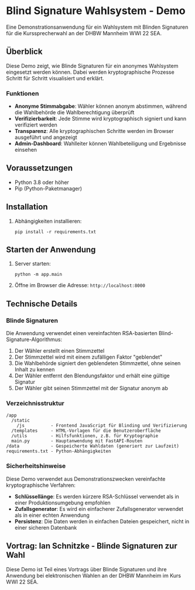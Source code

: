# Blind Signature Wahlsystem - Demo

Eine Demonstrationsanwendung für ein Wahlsystem mit Blinden Signaturen für die Kurssprecherwahl an der DHBW Mannheim WWI 22 SEA.

## Überblick

Diese Demo zeigt, wie Blinde Signaturen für ein anonymes Wahlsystem eingesetzt werden können. Dabei werden kryptographische Prozesse Schritt für Schritt visualisiert und erklärt.

### Funktionen

- **Anonyme Stimmabgabe**: Wähler können anonym abstimmen, während die Wahlbehörde die Wahlberechtigung überprüft
- **Verifizierbarkeit**: Jede Stimme wird kryptographisch signiert und kann verifiziert werden
- **Transparenz**: Alle kryptographischen Schritte werden im Browser ausgeführt und angezeigt
- **Admin-Dashboard**: Wahlleiter können Wahlbeteiligung und Ergebnisse einsehen

## Voraussetzungen

- Python 3.8 oder höher
- Pip (Python-Paketmanager)

## Installation

1. Abhängigkeiten installieren:
   ```
   pip install -r requirements.txt
   ```

## Starten der Anwendung

1. Server starten:
   ```
   python -m app.main
   ```

2. Öffne im Browser die Adresse: `http://localhost:8000`

## Technische Details

### Blinde Signaturen

Die Anwendung verwendet einen vereinfachten RSA-basierten Blind-Signature-Algorithmus:

1. Der Wähler erstellt einen Stimmzettel
2. Der Stimmzettel wird mit einem zufälligen Faktor "geblendet"
3. Die Wahlbehörde signiert den geblendeten Stimmzettel, ohne seinen Inhalt zu kennen
4. Der Wähler entfernt den Blendungsfaktor und erhält eine gültige Signatur
5. Der Wähler gibt seinen Stimmzettel mit der Signatur anonym ab

### Verzeichnisstruktur

```
/app
  /static
    /js          - Frontend JavaScript für Blinding und Verifizierung
  /templates     - HTML-Vorlagen für die Benutzeroberfläche
  /utils         - Hilfsfunktionen, z.B. für Kryptographie
  main.py        - Hauptanwendung mit FastAPI-Routen
/data            - Gespeicherte Wahldaten (generiert zur Laufzeit)
requirements.txt - Python-Abhängigkeiten
```

### Sicherheitshinweise

Diese Demo verwendet aus Demonstrationszwecken vereinfachte kryptographische Verfahren:

- **Schlüssellänge**: Es werden kürzere RSA-Schlüssel verwendet als in einer Produktionsumgebung empfohlen
- **Zufallsgenerator**: Es wird ein einfacherer Zufallsgenerator verwendet als in einer echten Anwendung
- **Persistenz**: Die Daten werden in einfachen Dateien gespeichert, nicht in einer sicheren Datenbank

## Vortrag: Ian Schnitzke - Blinde Signaturen zur Wahl

Diese Demo ist Teil eines Vortrags über Blinde Signaturen und ihre Anwendung bei elektronischen Wahlen an der DHBW Mannheim im Kurs WWI 22 SEA. 